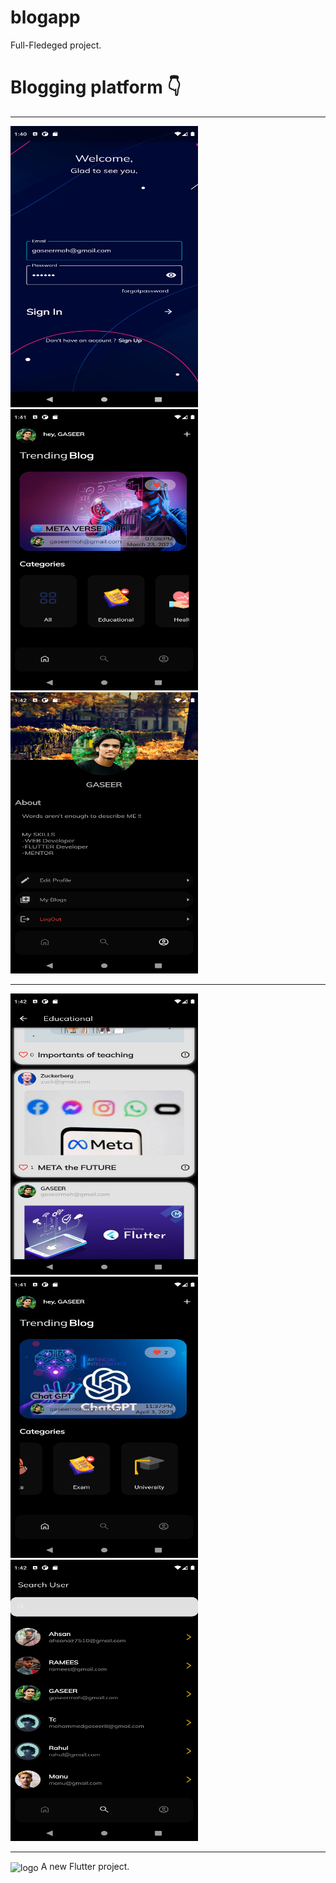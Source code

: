 # blogapp
Full-Fledeged project. 
# Blogging platform 👇
<hr/>
<div >
    <img src="/login.png" width="300px" height = "450px"</img>
    <img src="/home.png" width="300px" height = "450px"</img>
     <img src="/profile.png" width="300px" height = "450px"</img>
</div>
<hr>
<div >
    <img src="/cat.png" width="300px" height = "450px"</img>
    <img src="/ho.png" width="300px" height = "450px"</img>
     <img src="/search.png" width="300px" height = "450px"</img>
</div>
         
<hr>

<img align="center" width="500" alt="logo" src="https://user-images.githubusercontent.com/55774240/122635653-da725d80-d102-11eb-9208-4c8d8b4a1ac6.png" />
A new Flutter project.

